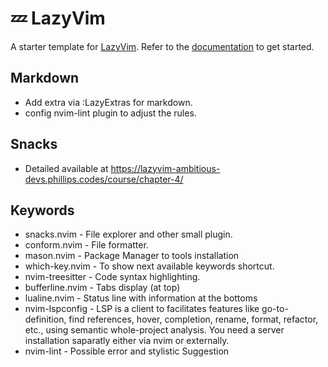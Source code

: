# 💤 LazyVim

A starter template for [LazyVim](https://github.com/LazyVim/LazyVim).
Refer to the [documentation](https://lazyvim.github.io/installation) to get started.

## Markdown

- Add extra via :LazyExtras for markdown.
- config nvim-lint plugin to adjust the rules.

## Snacks

- Detailed available at <https://lazyvim-ambitious-devs.phillips.codes/course/chapter-4/>

## Keywords

- snacks.nvim - File explorer and other small plugin.
- conform.nvim - File formatter.
- mason.nvim - Package Manager to tools installation
- which-key.nvim - To show next available keywords shortcut.
- nvim-treesitter - Code syntax highlighting.
- bufferline.nvim - Tabs display (at top)
- lualine.nvim - Status line with information at the bottoms
- nvim-lspconfig - LSP is a client to facilitates features like go-to-definition, find references, hover, completion, rename, format, refactor, etc., using semantic whole-project analysis. You need a server installation saparatly either via nvim or externally.
- nvim-lint - Possible error and stylistic Suggestion
